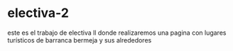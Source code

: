 # electiva-2
este es el trabajo de electiva ll donde realizaremos una pagina con lugares turísticos de barranca bermeja y sus alrededores 
